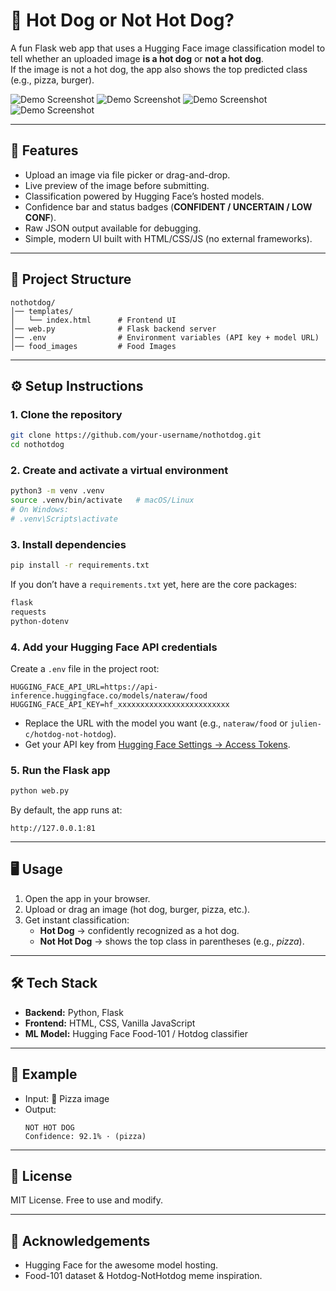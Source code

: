 # 🌭 Hot Dog or Not Hot Dog?

A fun Flask web app that uses a Hugging Face image classification model to tell whether an uploaded image **is a hot dog** or **not a hot dog**.  
If the image is not a hot dog, the app also shows the top predicted class (e.g., pizza, burger).

![Demo Screenshot](./hot_Dog.png)
![Demo Screenshot](./pizza.png)
![Demo Screenshot](./pasta.png)
![Demo Screenshot](./hamburger.png)


---

## 🚀 Features
- Upload an image via file picker or drag-and-drop.
- Live preview of the image before submitting.
- Classification powered by Hugging Face’s hosted models.
- Confidence bar and status badges (**CONFIDENT / UNCERTAIN / LOW CONF**).
- Raw JSON output available for debugging.
- Simple, modern UI built with HTML/CSS/JS (no external frameworks).

---

## 📂 Project Structure
```
nothotdog/
│── templates/
│   └── index.html      # Frontend UI
│── web.py              # Flask backend server
│── .env                # Environment variables (API key + model URL)
│── food_images         # Food Images

```

---

## ⚙️ Setup Instructions

### 1. Clone the repository
```bash
git clone https://github.com/your-username/nothotdog.git
cd nothotdog
```

### 2. Create and activate a virtual environment
```bash
python3 -m venv .venv
source .venv/bin/activate   # macOS/Linux
# On Windows:
# .venv\Scripts\activate
```

### 3. Install dependencies
```bash
pip install -r requirements.txt
```

If you don’t have a `requirements.txt` yet, here are the core packages:
```txt
flask
requests
python-dotenv
```

### 4. Add your Hugging Face API credentials
Create a `.env` file in the project root:

```dotenv
HUGGING_FACE_API_URL=https://api-inference.huggingface.co/models/nateraw/food
HUGGING_FACE_API_KEY=hf_xxxxxxxxxxxxxxxxxxxxxxxxx
```

- Replace the URL with the model you want (e.g., `nateraw/food` or `julien-c/hotdog-not-hotdog`).
- Get your API key from [Hugging Face Settings → Access Tokens](https://huggingface.co/settings/tokens).

### 5. Run the Flask app
```bash
python web.py
```

By default, the app runs at:
```
http://127.0.0.1:81
```

---

## 🖥️ Usage
1. Open the app in your browser.  
2. Upload or drag an image (hot dog, burger, pizza, etc.).  
3. Get instant classification:  
   - **Hot Dog** → confidently recognized as a hot dog.  
   - **Not Hot Dog** → shows the top class in parentheses (e.g., *pizza*).  

---

## 🛠️ Tech Stack
- **Backend:** Python, Flask  
- **Frontend:** HTML, CSS, Vanilla JavaScript  
- **ML Model:** Hugging Face Food-101 / Hotdog classifier  

---

## 📸 Example
- Input: 🍕 Pizza image  
- Output:  
  ```
  NOT HOT DOG
  Confidence: 92.1% · (pizza)
  ```

---

## 📜 License
MIT License. Free to use and modify.

---

## 🙌 Acknowledgements
- Hugging Face for the awesome model hosting.  
- Food-101 dataset & Hotdog-NotHotdog meme inspiration.
